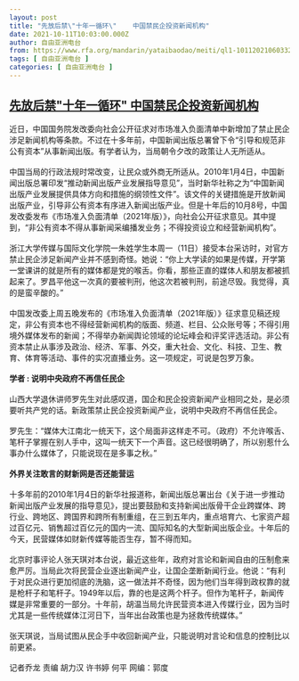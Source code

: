 ```yaml
---
layout: post
title: "先放后禁\"十年一循环\"    中国禁民企投资新闻机构"
date: 2021-10-11T10:03:00.000Z
author: 自由亚洲电台
from: https://www.rfa.org/mandarin/yataibaodao/meiti/ql1-10112021060332.html
tags: [ 自由亚洲电台 ]
categories: [ 自由亚洲电台 ]
---
```

<!--1633946580000-->
[先放后禁"十年一循环"    中国禁民企投资新闻机构](https://www.rfa.org/mandarin/yataibaodao/meiti/ql1-10112021060332.html)
------

<div>
<p>近日，中国国务院发改委向社会公开征求对市场准入负面清单中新增加了禁止民企涉足新闻机构等条款。不过在十多年前，中国新闻出版总署曾下令“引导和规范非公有资本”从事新闻出版。有学者认为，当局朝令夕改的政策让人无所适从。<br/><br/>中国当局的行政法规时常改变，让民众或外商无所适从。2010年1月4日，中国新闻出版总署印发“推动新闻出版产业发展指导意见”，当时新华社称之为“中国新闻出版产业发展提供具体方向和措施的纲领性文件”。该文件的关键措施是开放新闻出版产业，引导非公有资本有序进入新闻出版产业。但是十年后的10月8号，中国发改委发布《市场准入负面清单（2021年版）》，向社会公开征求意见。其中提到，“非公有资本不得从事新闻采编播发业务；不得投资设立和经营新闻机构”。<br/><br/>浙江大学传媒与国际文化学院一朱姓学生本周一（11日）接受本台采访时，对官方禁止民企涉足新闻产业并不感到奇怪。她说：“你上大学读的如果是传媒，开学第一堂课讲的就是所有的媒体都是党的喉舌。你看，那些正直的媒体人和朋友都被抓起来了。罗昌平他这一次真的要被判刑，他这次若被判刑，前途尽毁。我觉得，真的是蛮辛酸的。”<br/><br/>中国发改委上周五晚发布的《市场准入负面清单（2021年版）》征求意见稿还规定，非公有资本也不得经营新闻机构的版面、频道、栏目、公众账号等；不得引用境外媒体发布的新闻；不得举办新闻舆论领域的论坛峰会和评奖评选活动。非公有资本禁止从事涉及政治、经济、军事、外交，重大社会、文化、科技、卫生、教育、体育等活动、事件的实况直播业务。这一项规定，可说是包罗万象。<br/><br/><strong>学者 : 说明中央政府不再信任民企</strong><br/><br/>山西大学退休讲师罗先生对此感叹道，国企和民企投资新闻产业相同之处，是必须要听共产党的话。新政策禁止民企投资新闻产业，说明中央政府不再信任民企。<br/><br/>罗先生：“媒体大江南北一统天下，这个局面非这样走不可。（政府）不允许喉舌、笔杆子掌握在别人手中，这叫一统天下一个声音。这已经很明确了，所以别惹什么事办什么媒体了，只能说现在是多事之秋。”<br/><br/><strong>外界关注敢言的财新网是否还能营运</strong><br/><br/>十多年前的2010年1月4日的新华社报道称，新闻出版总署出台《关于进一步推动新闻出版产业发展的指导意见》，提出要鼓励和支持新闻出版骨干企业跨媒体、跨行业、跨地区、跨国界和跨所有制重组，在三到五年内，重点培育六、七家资产超过百亿元、销售超过百亿元的国内一流、国际知名的大型新闻出版企业。十年后的今天，民营媒体如财新传媒等能否生存，暂不得而知。<br/><br/>北京时事评论人张天琪对本台说，最近这些年，政府对言论和新闻自由的压制愈来愈严厉。当局此次将民营企业逐出新闻产业，让国企垄断新闻行业。他说：“有利于对民众进行更加彻底的洗脑，这一做法并不奇怪，因为他们当年得到政权靠的就是枪杆子和笔杆子。1949年以后，靠的也是这两个杆子。但作为笔杆子，新闻传媒是非常重要的一部分。十年前，胡温当局允许民营资本进入传媒行业，因为当时尤其是一些传统媒体江河日下，当年出台政策也是为拯救传统媒体。”<br/><br/>张天琪说，当局试图从民企手中收回新闻产业，只能说明对言论和信息的控制比以前更紧。<br/><br/>记者乔龙 责编 胡力汉 许书婷 何平 网编：郭度</p>
</div>
